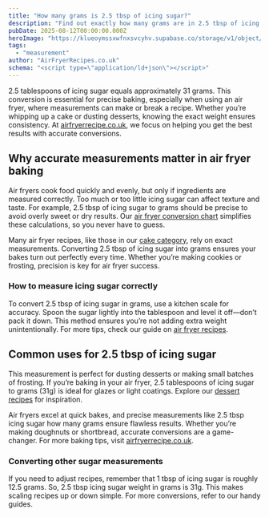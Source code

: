 ```yaml
---
title: "How many grams is 2.5 tbsp of icing sugar?"
description: "Find out exactly how many grams are in 2.5 tbsp of icing sugar with our easy conversion guide. Perfect for air fryer baking!"
pubDate: 2025-08-12T00:00:00.000Z
heroImage: "https://klueoymssxwfnxsvcyhv.supabase.co/storage/v1/object/public/md/how-many-grams-is-2-5-tbsp-of-icing-sugar-ec35f03a.webp"
tags:
  - "measurement"
author: "AirFryerRecipes.co.uk"
schema: "<script type=\"application/ld+json\"></script>"
---
```


<p>2.5 tablespoons of icing sugar equals approximately 31 grams. This conversion is essential for precise baking, especially when using an air fryer, where measurements can make or break a recipe. Whether you’re whipping up a cake or dusting desserts, knowing the exact weight ensures consistency. At <a href=https://www.airfryerrecipe.co.uk>airfryerrecipe.co.uk</a>, we focus on helping you get the best results with accurate conversions.</p>  

<h2>Why accurate measurements matter in air fryer baking</h2>  
<p>Air fryers cook food quickly and evenly, but only if ingredients are measured correctly. Too much or too little icing sugar can affect texture and taste. For example, 2.5 tbsp of icing sugar to grams should be precise to avoid overly sweet or dry results. Our <a href=https://www.airfryerrecipe.co.uk/air-fryer-conversion-chart>air fryer conversion chart</a> simplifies these calculations, so you never have to guess.</p>  

<p>Many air fryer recipes, like those in our <a href=https://www.airfryerrecipe.co.uk/recipe-category/cakes>cake category</a>, rely on exact measurements. Converting 2.5 tbsp of icing sugar into grams ensures your bakes turn out perfectly every time. Whether you’re making cookies or frosting, precision is key for air fryer success.</p>  

<h3>How to measure icing sugar correctly</h3>  
<p>To convert 2.5 tbsp of icing sugar in grams, use a kitchen scale for accuracy. Spoon the sugar lightly into the tablespoon and level it off—don’t pack it down. This method ensures you’re not adding extra weight unintentionally. For more tips, check our guide on <a href=https://www.airfryerrecipe.co.uk/recipes>air fryer recipes</a>.</p>  

<h2>Common uses for 2.5 tbsp of icing sugar</h2>  
<p>This measurement is perfect for dusting desserts or making small batches of frosting. If you’re baking in your air fryer, 2.5 tablespoons of icing sugar to grams (31g) is ideal for glazes or light coatings. Explore our <a href=https://www.airfryerrecipe.co.uk/recipe-category/dessert>dessert recipes</a> for inspiration.</p>  

<p>Air fryers excel at quick bakes, and precise measurements like 2.5 tbsp icing sugar how many grams ensure flawless results. Whether you’re making doughnuts or shortbread, accurate conversions are a game-changer. For more baking tips, visit <a href=https://www.airfryerrecipe.co.uk>airfryerrecipe.co.uk</a>.</p>  

<h3>Converting other sugar measurements</h3>  
<p>If you need to adjust recipes, remember that 1 tbsp of icing sugar is roughly 12.5 grams. So, 2.5 tbsp icing sugar weight in grams is 31g. This makes scaling recipes up or down simple. For more conversions, refer to our handy guides.</p>